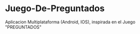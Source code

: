 # Juego-De-Preguntados
Aplicacion Multiplataforma (Android, IOS), inspirada en el Juego "PREGUNTADOS"
